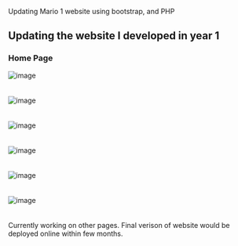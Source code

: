 Updating Mario 1 website using bootstrap, and PHP

## Updating the website I developed in year 1

### Home Page
![image](https://user-images.githubusercontent.com/79542266/192111107-6351a23d-7cc9-497c-b9dc-18ba01b1d96c.png)
<br/><br/><br/>
![image](https://user-images.githubusercontent.com/79542266/192111119-81b14567-6da8-4211-855b-8b04ee040d39.png)
<br /><br/><br/>
![image](https://user-images.githubusercontent.com/79542266/192111128-52219e60-6afd-41ef-b057-6580e58fc657.png)
<br /><br/><br/>
![image](https://user-images.githubusercontent.com/79542266/192111135-adb18b49-1e44-4341-ad35-2a988bd91272.png)
<br /><br/><br/>
![image](https://user-images.githubusercontent.com/79542266/192111146-c02ff31e-70fa-452d-acf6-d41cef7d74bf.png)
<br /><br/><br/>
![image](https://user-images.githubusercontent.com/79542266/192111164-9992c995-819e-4c06-8637-79bda4023b83.png)
<br /><br/><br/>
Currently working on other pages. Final verison of website would be deployed online within few months.
